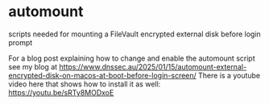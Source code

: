 # automount
scripts needed for mounting a FileVault encrypted external disk before login prompt


For a blog post explaining how to change and enable
the automount script see my blog at 
https://www.dnssec.au/2025/01/15/automount-external-encrypted-disk-on-macos-at-boot-before-login-screen/
There is a youtube video here that shows how to install it as well: https://youtu.be/sRTy8MODxoE
